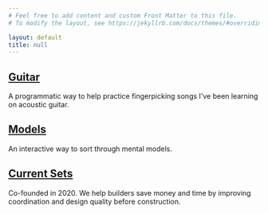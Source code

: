 ```yaml
---
# Feel free to add content and custom Front Matter to this file.
# To modify the layout, see https://jekyllrb.com/docs/themes/#overriding-theme-defaults

layout: default
title: null
---
```


## [Guitar](/guitar/)
A programmatic way to help practice fingerpicking songs I've been learning on acoustic guitar.

## [Models](/models/)
An interactive way to sort through mental models.

## [Current Sets](/cs/)
Co-founded in 2020. We help builders save money and time by improving coordination and design quality before construction.
